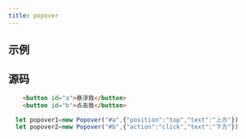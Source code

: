 ```yaml
---
title: popover
---
```

## 示例
<ClientOnly><popover-demo></popover-demo></ClientOnly>
## 源码
```html
    <button id="a">悬浮我</button>
    <button id="b">点击我</button>
```
```javascript
  let popover1=new Popover("#a",{"position":"top","text":"上方"})
  let popover2=new Popover("#b",{"action":"click","text":"下方"})
```
